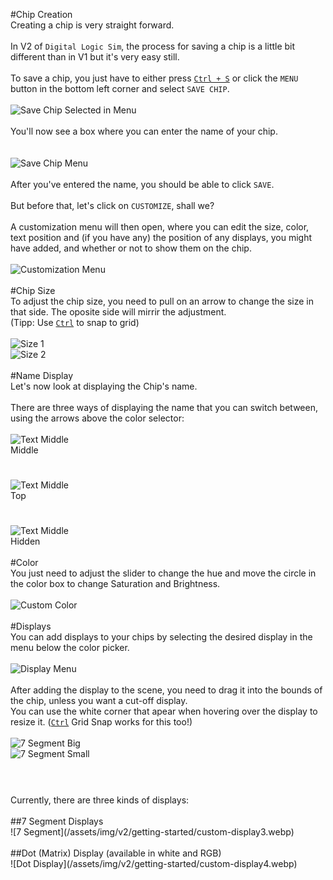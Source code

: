 #Chip Creation
<br>
Creating a chip is very straight forward.
<br><br>
In V2 of  `Digital Logic Sim`, the process for saving a chip is a little bit different than in V1 but it's very easy still.
<br><br>
To save a chip, you just have to either press [`Ctrl + S`](?post=v2_shortcuts) or click the `MENU` button in the bottom left corner and select `SAVE CHIP`.
<br><br>
![Save Chip Selected in Menu](/assets/img/v2/getting-started/menu-save-chip-selected.webp)
<br><br>
You'll now see a box where you can enter the name of your chip.<br>
<br><br>
![Save Chip Menu](/assets/img/v2/getting-started/save-chip-menu.webp)
<br><br>
After you've entered the name, you should be able to click `SAVE`.
<br><br>
But before that, let's click on `CUSTOMIZE`, shall we?
<br><br>
A customization menu will then open, where you can edit the size, color, text position and (if you have any) the position of any displays, you might have added, and whether or not to show them on the chip.
<br><br>
![Customization Menu](/assets/img/v2/getting-started/custom1.webp)
<br><br>
#Chip Size
<br>
To adjust the chip size, you need to pull on an arrow to change the size in that side. The oposite side will mirrir the adjustment.<br>
(Tipp: Use [`Ctrl`](?post=v2_shortcuts) to snap to grid)
<br><br>
![Size 1](/assets/img/v2/getting-started/custom-size1.webp)
<br>
![Size 2](/assets/img/v2/getting-started/custom-size2.webp)
<br><br>
#Name Display
<br>
Let's now look at displaying the Chip's name.
<br><br>
There are three ways of displaying the name that you can switch between, using the arrows above the color selector:
<br><br>
![Text Middle](/assets/img/v2/getting-started/custom-text1.webp)
<br>
Middle
<br>
# 
![Text Middle](/assets/img/v2/getting-started/custom-text2.webp)
<br>
Top
<br>
# 
![Text Middle](/assets/img/v2/getting-started/custom-text3.webp)
<br>
Hidden
<br><br>
#Color
<br>
You just need to adjust the slider to change the hue and move the circle in the color box to change Saturation and Brightness.
<br><br>
![Custom Color](/assets/img/v2/getting-started/custom-color.webp)
<br><br>
#Displays
<br>
You can add displays to your chips by selecting the desired display in the menu below the color picker.
<br><br>
![Display Menu](/assets/img/v2/getting-started/custom-display-menu.webp)
<br><br>
After adding the display to the scene, you need to drag it into the bounds of the chip, unless you want a cut-off display.<br>
You can use the white corner that apear when hovering over the display to resize it. ([`Ctrl`](?post=v2_shortcuts) Grid Snap works for this too!)
<br><br>
![7 Segment Big](/assets/img/v2/getting-started/custom-display1.webp)
<br>
![7 Segment Small](/assets/img/v2/getting-started/custom-display2.webp)
<br>
# 
<br>
Currently, there are three kinds of displays:
<br><br>
##7 Segment Displays
<br>
![7 Segment](/assets/img/v2/getting-started/custom-display3.webp)
<br><br>
##Dot (Matrix) Display (available in white and RGB)
<br>
![Dot Display](/assets/img/v2/getting-started/custom-display4.webp)
<br><br><br><br><br><br><br>
